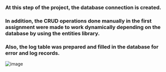 
### At this step of the project, the database connection is created. 
###    In addition, the CRUD operations done manually in the first assignment were made to work dynamically depending on the database by using the entities library.
###    Also, the log table was prepared and filled in the database for error and log records.



![image](https://user-images.githubusercontent.com/61564397/149964290-99cd2457-2e3a-4d15-bb64-ad0d0fd9e844.png)

